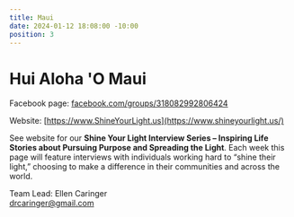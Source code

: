```yaml
---
title: Maui
date: 2024-01-12 18:08:00 -10:00
position: 3
---
```


# Hui Aloha 'O Maui

Facebook page: [facebook.com/groups/318082992806424](https://www.facebook.com/groups/318082992806424)

Website: [https://www.ShineYourLight.us](https://www.shineyourlight.us/)

See website for our **Shine Your Light Interview Series – Inspiring Life Stories about Pursuing Purpose and Spreading the Light**. Each week this page will feature interviews with individuals working hard to “shine their light,” choosing to make a difference in their communities and across the world.

Team Lead: Ellen Caringer\
[drcaringer@gmail.com](mailto:drcaringer@gmail.com)